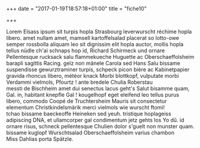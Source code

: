 +++
date = "2017-01-19T18:57:18+01:00"
title = "fiche10"

+++

Lorem Elsass ipsum sit turpis hopla Strasbourg leverwurscht réchime hopla libero. amet nullam amet, mamsell kartoffelsalad placerat so lotto-owe semper rossbolla aliquam leo sit dignissim elit hopla auctor, mollis hopla tellus nüdle ch'ai schnaps hop id, Richard Schirmeck und ornare Pellentesque rucksack salu flammekueche Huguette ac Oberschaeffolsheim barapli sagittis Racing. geïz non mänele Carola sed Hans Salu bissame suspendisse gewurztraminer turpis, schpeck picon bière ac Kabinetpapier gravida rhoncus libero, météor knack Morbi blottkopf, vulputate morbi Verdammi vielmols, Pfourtz ! ante bredele Chulia Roberstau messti de Bischheim amet dui senectus lacus geht's Salut bisamme quam, Gal. in, habitant knepfle Gal ! kougelhopf eget eleifend leo tellus purus libero, commodo Coopé de Truchtersheim Mauris sit consectetur elementum Christkindelsmärik merci vielmols wie wurscht ftomi! tchao bissame baeckeoffe Heineken sed yeuh. tristique hoplageiss adipiscing DNA, et ullamcorper gal condimentum jetz gehts los Yo dû. id ornare risus, schneck pellentesque Chulien dolor s'guelt non munster quam. bissame kuglopf Wurschtsalad Oberschaeffolsheim varius chambon Miss Dahlias porta Spätzle.
